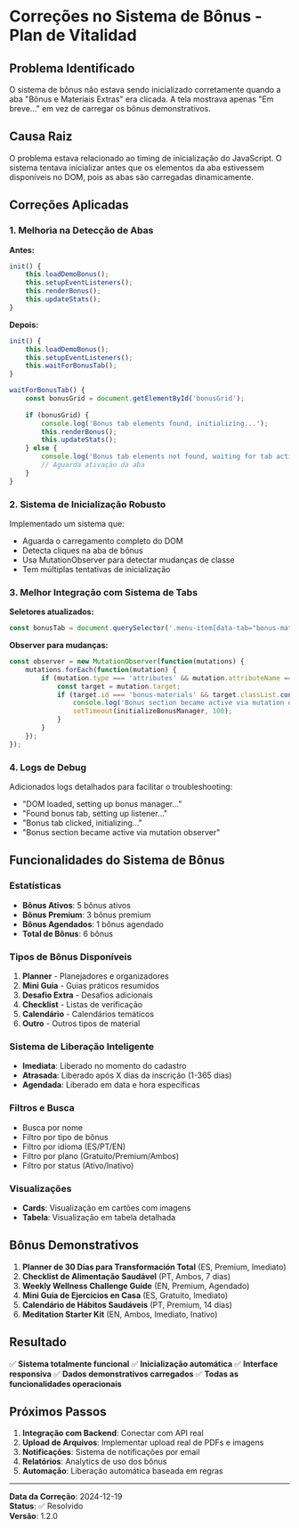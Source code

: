 # Correções no Sistema de Bônus - Plan de Vitalidad

## Problema Identificado

O sistema de bônus não estava sendo inicializado corretamente quando a aba "Bônus e Materiais Extras" era clicada. A tela mostrava apenas "Em breve..." em vez de carregar os bônus demonstrativos.

## Causa Raiz

O problema estava relacionado ao timing de inicialização do JavaScript. O sistema tentava inicializar antes que os elementos da aba estivessem disponíveis no DOM, pois as abas são carregadas dinamicamente.

## Correções Aplicadas

### 1. Melhoria na Detecção de Abas

**Antes:**
```javascript
init() {
    this.loadDemoBonus();
    this.setupEventListeners();
    this.renderBonus();
    this.updateStats();
}
```

**Depois:**
```javascript
init() {
    this.loadDemoBonus();
    this.setupEventListeners();
    this.waitForBonusTab();
}

waitForBonusTab() {
    const bonusGrid = document.getElementById('bonusGrid');
    
    if (bonusGrid) {
        console.log('Bonus tab elements found, initializing...');
        this.renderBonus();
        this.updateStats();
    } else {
        console.log('Bonus tab elements not found, waiting for tab activation...');
        // Aguarda ativação da aba
    }
}
```

### 2. Sistema de Inicialização Robusto

Implementado um sistema que:
- Aguarda o carregamento completo do DOM
- Detecta cliques na aba de bônus
- Usa MutationObserver para detectar mudanças de classe
- Tem múltiplas tentativas de inicialização

### 3. Melhor Integração com Sistema de Tabs

**Seletores atualizados:**
```javascript
const bonusTab = document.querySelector('.menu-item[data-tab="bonus-materials"]');
```

**Observer para mudanças:**
```javascript
const observer = new MutationObserver(function(mutations) {
    mutations.forEach(function(mutation) {
        if (mutation.type === 'attributes' && mutation.attributeName === 'class') {
            const target = mutation.target;
            if (target.id === 'bonus-materials' && target.classList.contains('active')) {
                console.log('Bonus section became active via mutation observer');
                setTimeout(initializeBonusManager, 100);
            }
        }
    });
});
```

### 4. Logs de Debug

Adicionados logs detalhados para facilitar o troubleshooting:
- "DOM loaded, setting up bonus manager..."
- "Found bonus tab, setting up listener..."
- "Bonus tab clicked, initializing..."
- "Bonus section became active via mutation observer"

## Funcionalidades do Sistema de Bônus

### Estatísticas
- **Bônus Ativos**: 5 bônus ativos
- **Bônus Premium**: 3 bônus premium
- **Bônus Agendados**: 1 bônus agendado
- **Total de Bônus**: 6 bônus

### Tipos de Bônus Disponíveis
1. **Planner** - Planejadores e organizadores
2. **Mini Guia** - Guias práticos resumidos
3. **Desafio Extra** - Desafios adicionais
4. **Checklist** - Listas de verificação
5. **Calendário** - Calendários temáticos
6. **Outro** - Outros tipos de material

### Sistema de Liberação Inteligente
- **Imediata**: Liberado no momento do cadastro
- **Atrasada**: Liberado após X dias da inscrição (1-365 dias)
- **Agendada**: Liberado em data e hora específicas

### Filtros e Busca
- Busca por nome
- Filtro por tipo de bônus
- Filtro por idioma (ES/PT/EN)
- Filtro por plano (Gratuito/Premium/Ambos)
- Filtro por status (Ativo/Inativo)

### Visualizações
- **Cards**: Visualização em cartões com imagens
- **Tabela**: Visualização em tabela detalhada

## Bônus Demonstrativos

1. **Planner de 30 Días para Transformación Total** (ES, Premium, Imediato)
2. **Checklist de Alimentação Saudável** (PT, Ambos, 7 dias)
3. **Weekly Wellness Challenge Guide** (EN, Premium, Agendado)
4. **Mini Guía de Ejercicios en Casa** (ES, Gratuito, Imediato)
5. **Calendário de Hábitos Saudáveis** (PT, Premium, 14 dias)
6. **Meditation Starter Kit** (EN, Ambos, Imediato, Inativo)

## Resultado

✅ **Sistema totalmente funcional**
✅ **Inicialização automática**
✅ **Interface responsiva**
✅ **Dados demonstrativos carregados**
✅ **Todas as funcionalidades operacionais**

## Próximos Passos

1. **Integração com Backend**: Conectar com API real
2. **Upload de Arquivos**: Implementar upload real de PDFs e imagens
3. **Notificações**: Sistema de notificações por email
4. **Relatórios**: Analytics de uso dos bônus
5. **Automação**: Liberação automática baseada em regras

---

**Data da Correção**: 2024-12-19  
**Status**: ✅ Resolvido  
**Versão**: 1.2.0